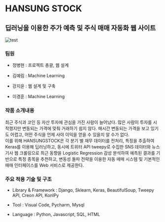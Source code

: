 # HANSUNG STOCK

## 딥러닝을 이용한 주가 예측 및 주식 매매 자동화 웹 사이트
![test](https://user-images.githubusercontent.com/59076085/174029721-9b8f58c8-05f1-4b71-a70a-45506711ab7f.JPG)

### 팀원 

- 정병현 : 프로젝트 총괄, 웹 설계

- 김예림 : Machine Learning

- 강지윤 : 웹 설계 및 구축

- 이경훈 : Machine Learning

### 작품 소개내용
 최근 주식과 코인 등 자산 투자에 관심을 가진 사람이 늘어났다. 많은 사람이 투자를 시작했지만 변동되는 가격에 맞춰 거래하기 쉽지 않다. 매시간 변동되는 가격을 보고 있기도 어렵고, 어떤 주식을 언제 사야 이익을 얻을 수 있을지 알 수가 없다. <br>
 이를 위해 HANSUNGSTOCK은 각 분기 별 재무 데이터를 전처리, 특징을 추출하여 Keras를 이용해 딥러닝하고, 동시에 트위터 API tweepy로 수집한 SNS 데이터와 뉴스 기사 웹 크롤링으로 최근 동향을 Logistic Regression 감성 분석하여 예측된 결과를 기반으로 특정 종목을 추천하고, 변동성 돌파 전략을 이용한 자동 매매 시스템 및 기본적인 매매 인터페이스를 Web 서비스로 제공한다.<br>
 

### 주요 적용 기술 및 구조

- Library & Framework : Django, Sklearn, Keras, BeautifulSoup, Tweepy API, Creon API, KonlPy

- Tool : Visual Code, Pycharm, Mysql

- Language : Python, Javascript, SQL, HTML
